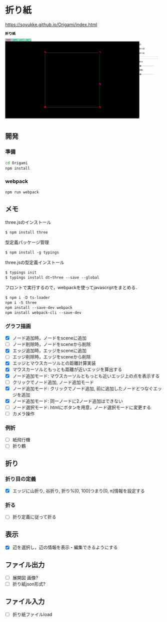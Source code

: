 # 折り紙

https://soyukke.github.io/Origami/index.html

![](./img/example1.gif)

## 開発

### 準備
```sh
cd Origami
npm install
```

### webpack

```sh
npm run webpack 
```

## メモ
three.jsのインストール
```shell
$ npm install three
```

型定義パッケージ管理
```shell
$ npm install -g typings
```

three.jsの型定義インストール
```shell
$ typings init
$ typings install dt~three --save --global
```

フロントで実行するので，webpackを使ってjavascriptをまとめる．
```
$ npm i -D ts-loader
npm i -S three
npm install --save-dev webpack
npm install webpack-cli --save-dev
```

### グラフ描画

* [x] ノード追加時，ノードをsceneに追加
* [ ] ノード削除時，ノードをsceneから削除
* [x] エッジ追加時，エッジをsceneに追加
* [ ] エッジ削除時，エッジをsceneから削除
* [x] エッジとマウスカーソルとの距離計算実装
* [x] マウスカーソルともっとも距離が近いエッジを算出する
* [x] ノード追加モード: マウスカーソルともっとも近いエッジ上の点を表示する
* [ ] クリックでノード追加, ノード追加モード
* [x] ノード追加モード: クリックでノード追加, 前に追加したノードとつなぐエッジを追加
* [x] ノード追加モード: 同一ノードに2ノード追加はできない
* [ ] ノード選択モード: htmlにボタンを用意，ノード選択モードに変更する
* [ ] カメラ操作

### 例折

* [ ] 紙飛行機
* [ ] 折り鶴

## 折り

### 折り目の定義

* [x] エッジに山折り, 谷折り, 折り%[0, 100]つまり[0, π]情報を設定する

### 折る

* [ ] 折り定義に従って折る

## 表示

* [x] 辺を選択し，辺の情報を表示・編集できるようにする

## ファイル出力

* [ ] 展開図 画像?
* [ ] 折り紙json形式?

## ファイル入力

* [ ] 折り紙ファイルload